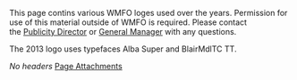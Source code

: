 This page contins various WMFO loges used over the years. Permission for use of this material outside of WMFO is required. Please contact the [Publicity Director](https://wiki.wmfo.org/Executive_Board/Publicity_Dept. "Publicity Dept.") or [General Manager](https://wiki.wmfo.org/Executive_Board/GM's_Office "GM's Office") with any questions.

The 2013 logo uses typefaces Alba Super and BlairMdlTC TT.

*No headers*
[Page Attachments](https://wiki-files.wmfo.org/Staff_Info/Files_%252B_Media/Logos___Images)
